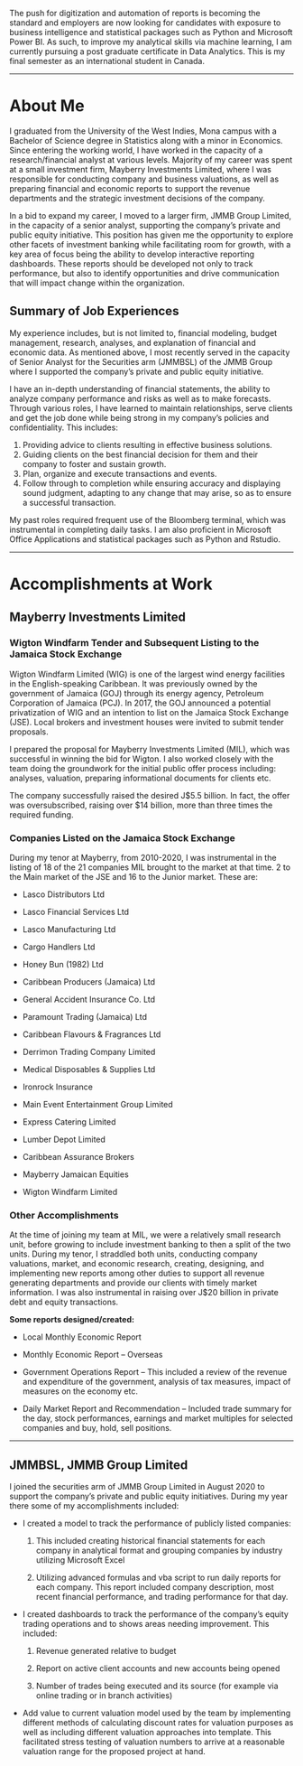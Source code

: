 The push for digitization and automation of reports is becoming the standard and employers are now looking for candidates with exposure to business intelligence and statistical packages such as Python and Microsoft Power BI.  As such, to improve my analytical skills via machine learning, I am currently pursuing a post graduate certificate in Data Analytics.  This is my final semester as an international student in Canada.

---

# About Me

I graduated from the University of the West Indies, Mona campus with a Bachelor of Science degree in Statistics along with a minor in Economics.  Since entering the working world, I have worked in the capacity of a research/financial analyst at various levels.  Majority of my career was spent at a small investment firm, Mayberry Investments Limited, where I was responsible for conducting company and business valuations, as well as preparing financial and economic reports to support the revenue departments and the strategic investment decisions of the company. 

In a bid to expand my career, I moved to a larger firm, JMMB Group Limited, in the capacity of a senior analyst, supporting the company’s private and public equity initiative.  This position has given me the opportunity to explore other facets of investment banking while facilitating room for growth, with a key area of focus being the ability to develop interactive reporting dashboards. These reports should be developed not only to track performance, but also to identify opportunities and drive communication that will impact change within the organization.  

## Summary of Job Experiences

My experience includes, but is not limited to, financial modeling, budget management, research, analyses, and explanation of financial and economic data.  As mentioned above, I most recently served in the capacity of Senior Analyst for the Securities arm (JMMBSL) of the JMMB Group where I supported the company’s private and public equity initiative.  

I have an in-depth understanding of financial statements, the ability to analyze company performance and risks as well as to make forecasts.  Through various roles, I have learned to maintain relationships, serve clients and get the job done while being strong in my company’s policies and confidentiality.  This includes: 
   1. Providing advice to clients resulting in effective business solutions.
   2. Guiding clients on the best financial decision for them and their company to foster and sustain growth.
   3. Plan, organize and execute transactions and events.
   4. Follow through to completion while ensuring accuracy and displaying sound judgment, adapting to any change that may arise, so as to ensure a successful transaction.

My past roles required frequent use of the Bloomberg terminal, which was instrumental in completing daily tasks. I am also proficient in Microsoft Office Applications and statistical packages such as Python and Rstudio.

---

# Accomplishments at Work

## Mayberry Investments Limited
### Wigton Windfarm Tender and Subsequent Listing to the Jamaica Stock Exchange
Wigton Windfarm Limited (WIG) is one of the largest wind energy facilities in the English-speaking Caribbean.  It was previously owned by the government of Jamaica (GOJ) through its energy agency, Petroleum Corporation of Jamaica (PCJ). In 2017, the GOJ announced a potential privatization of WIG and an intention to list on the Jamaica Stock Exchange (JSE). Local brokers and investment houses were invited to submit tender proposals.

I prepared the proposal for Mayberry Investments Limited (MIL), which was successful in winning the bid for Wigton.  I also worked closely with the team doing the groundwork for the initial public offer process including: analyses, valuation, preparing informational documents for clients etc. 

The company successfully raised the desired J$5.5 billion.  In fact, the offer was oversubscribed, raising over $14 billion, more than three times the required funding.

### Companies Listed on the Jamaica Stock Exchange
During my tenor at Mayberry, from 2010-2020, I was instrumental in the listing of 18 of the 21 companies MIL brought to the market at that time.  2 to the Main market of the JSE and 16 to the Junior market.  These are:

- Lasco Distributors Ltd

- Lasco Financial Services Ltd

- Lasco Manufacturing Ltd

- Cargo Handlers Ltd

- Honey Bun (1982) Ltd

- Caribbean Producers (Jamaica) Ltd

- General Accident Insurance Co. Ltd

- Paramount Trading (Jamaica) Ltd

- Caribbean Flavours & Fragrances Ltd

- Derrimon Trading Company Limited

- Medical Disposables & Supplies Ltd

- Ironrock Insurance

- Main Event Entertainment Group Limited

- Express Catering Limited

- Lumber Depot Limited

- Caribbean Assurance Brokers

- Mayberry Jamaican Equities

- Wigton Windfarm Limited


### Other Accomplishments
At the time of joining my team at MIL, we were a relatively small research unit, before growing to include investment banking to then a split of the two units. During my tenor, I straddled both units, conducting company valuations, market, and economic research, creating, designing, and implementing new reports among other duties to support all revenue generating departments and provide our clients with timely market information. I was also instrumental in raising over J$20 billion in private debt and equity transactions.

**Some reports designed/created:**

- Local Monthly Economic Report

- Monthly Economic Report – Overseas

- Government Operations Report – This included a review of the revenue and expenditure of the government, analysis of tax measures, impact of measures on the economy etc.

- Daily Market Report and Recommendation – Included trade summary for the day, stock performances, earnings and market multiples for selected companies and buy, hold, sell positions.

---

## JMMBSL, JMMB Group Limited
I joined the securities arm of JMMB Group Limited in August 2020 to support the company’s private and public equity initiatives. During my year there some of my accomplishments included:

- I created a model to track the performance of publicly listed companies:

   1. This included creating historical financial statements for each company in analytical format and grouping companies by industry utilizing Microsoft Excel

   2. Utilizing advanced formulas and vba script to run daily reports for each company.  This report included company description, most recent financial performance, and trading performance for that day.


- I created dashboards to track the performance of the company’s equity trading operations and to shows areas needing improvement.  This included:

   1. Revenue generated relative to budget

   2. Report on active client accounts and new accounts being opened

   3. Number of trades being executed and its source (for example via online trading or in branch activities)


- Add value to current valuation model used by the team by implementing different methods of calculating discount rates for valuation purposes as well as including different valuation approaches into template.  This facilitated stress testing of valuation numbers to arrive at a reasonable valuation range for the proposed project at hand.
